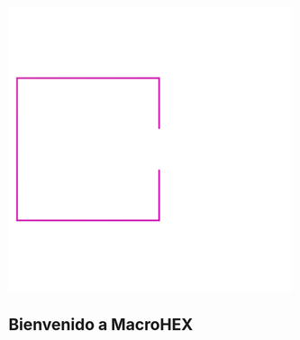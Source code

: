 ![MacroHEX Logo](./img/logo.png)

# Bienvenido a MacroHEX

<!-- Aquí puedes agregar el contenido adicional de tu README -->

